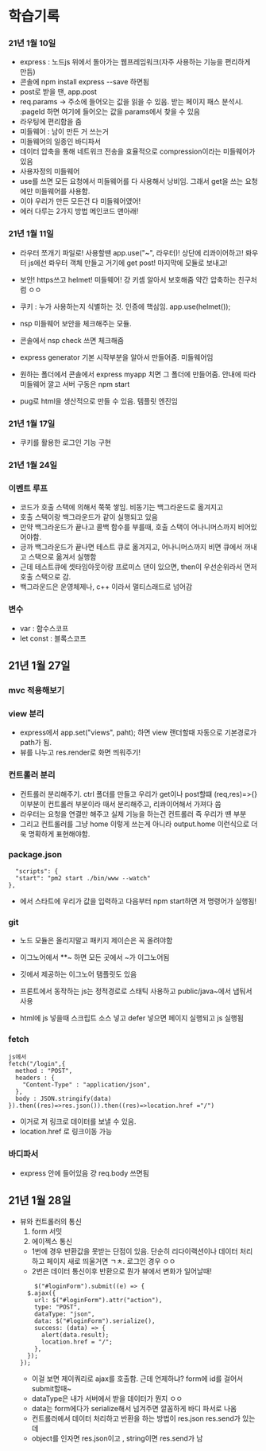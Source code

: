 # 학습기록

### 21년 1월 10일

- express : 노드js 위에서 돌아가는 웹프레임워크(자주 사용하는 기능을 편리하게 만듬)
- 콘솔에 npm install express --save 하면됨
- post로 받을 땐, app.post
- req.params -> 주소에 들어오는 값을 읽을 수 있음. 받는 페이지 패스 분석시. :pageId 하면 여기에 들어오는 값을 params에서 찾을 수 있음
- 라우팅에 편리함을 줌
- 미들웨어 : 남이 만든 거 쓰는거
- 미들웨어의 일종인 바디파서
- 데이터 압축을 통해 네트워크 전송을 효율적으로 compression이라는 미들웨어가 있음
- 사용자정의 미들웨어
- use를 쓰면 모든 요청에서 미들웨어를 다 사용해서 낭비임. 그래서 get을 쓰는 요청에만 미들웨어를 사용함.
- 이야 우리가 만든 모든건 다 미들웨어였어!
- 에러 다루는 2가지 방법 메인코드 맨아래!

### 21년 1월 11일

- 라우터 쪼개기 파일로! 사용할땐 app.use("~", 라우터)! 상단에 리콰이어하고! 롸우터 js에선 롸우터 객체 만들고 거기에 get post! 마지막에 모듈로 보내고!
- 보안! https쓰고 helmet! 미들웨어! 걍 키셈 알아서 보호해줌 약간 압축하는 친구처럼 ㅇㅇ
- 쿠키 : 누가 사용하는지 식별하는 것. 인증에 핵심임.
  app.use(helmet());
- nsp 미들웨어 보안을 체크해주는 모듈.
- 콘솔에서 nsp check 쓰면 체크해줌
- express generator 기본 시작부분을 알아서 만들어줌. 미들웨어임
- 원하는 폴더에서 콘솔에서 express myapp 치면 그 폴더에 만들어줌. 안내에 따라 미들웨어 깔고 서버 구동은 npm start

- pug로 html을 생산적으로 만들 수 있음. 템플릿 엔진임

### 21년 1월 17일

- 쿠키를 활용한 로그인 기능 구현

### 21년 1월 24일

### 이벤트 루프

- 코드가 호출 스택에 의해서 쭉쭉 쌓임. 비동기는 백그라운드로 옮겨지고
- 호출 스택이랑 백그라운드가 같이 실행되고 있음
- 만약 백그라운드가 끝나고 콜백 함수를 부를때, 호출 스택이 어나니머스까지 비어있어야함.
- 긍까 백그라운드가 끝나면 테스트 큐로 옮겨지고, 어나니머스까지 비면 큐에서 꺼내고 스택으로 옮겨서 실행함
- 근데 테스트큐에 셋타임아웃이랑 프로미스 댄이 있으면, then이 우선순위라서 먼저 호출 스택으로 감.
- 백그라운드은 운영체제나, c++ 이라서 멀티스래드로 넘어감

### 변수

- var : 함수스코프
- let const : 블록스코프

## 21년 1월 27일

### mvc 적용해보기

### view 분리

- express에서 app.set("views", paht); 하면 view 랜더할때 자동으로 기본경로가 path가 됨.
- 뷰를 나누고 res.render로 화면 띄워주기!

### 컨트롤러 분리

- 컨트롤러 분리해주기. ctrl 폴더를 만들고 우리가 get이나 post할떄 (req,res)=>{} 이부분이 컨트롤러 부분이라 때서 분리해주고, 리콰이어해서 가져다 씀
- 라우터는 요청을 연결만 해주고 실제 기능을 하는건 컨트롤러 즉 우리가 떈 부분
- 그리고 컨트롤러를 그냥 home 이렇게 쓰는게 아니라 output.home 이런식으로 더욱 명확하게 표현해야함.

### package.json

```
  "scripts": {
  "start": "pm2 start ./bin/www --watch"
},
```

- 에서 스타트에 우리가 값을 입력하고 다음부터 npm start하면 저 명령어가 실행됨!

### git

- 노드 모듈은 올리지말고 패키지 제이슨은 꼭 올려야함
- 이그노어에서 \*\*~ 하면 모든 곳에서 ~가 이그노어됨
- 깃에서 제공하는 이그노어 탬플릿도 있음

- 프론트에서 동작하는 js는 정적경로로 스태틱 사용하고 public/java~에서 냅둬서 사용

- html에 js 넣을때 스크립트 소스 넣고 defer 넣으면 페이지 실행되고 js 실행됨

### fetch

```
js에서
fetch("/login",{
  method : "POST",
  headers : {
    "Content-Type" : "application/json",
  },
  body : JSON.stringify(data)
}).then((res)=>res.json()).then((res)=>location.href ="/")
```

- 이거로 저 링크로 데이터를 보낼 수 있음.
- location.href 로 링크이동 가능

### 바디파서

- express 안에 들어있음 걍 req.body 쓰면됨

## 21년 1월 28일

- 뷰와 컨트롤러의 통신
  1. form 서밋
  2. 에이젝스 통신
  - 1번에 경우 반환값을 못받는 단점이 있음. 단순히 리다이랙션이나 데이터 처리하고 페이지 새로 띄울거면 ㄱㅊ. 로그인 경우 ㅇㅇ
  - 2번은 데이터 통신이후 반환으로 뭔가 뷰에서 변화가 일어날때!
  ```
      $("#loginForm").submit((e) => {
    $.ajax({
      url: $("#loginForm").attr("action"),
      type: "POST",
      dataType: "json",
      data: $("#loginForm").serialize(),
      success: (data) => {
        alert(data.result);
        location.href = "/";
      },
    });
  });
  ```
  - 이걸 보면 제이쿼리로 ajax를 호출함. 근데 언제하냐? form에 id를 걸어서 submit할때~
  - dataType은 내가 서버에서 받을 데이터가 뭔지 ㅇㅇ
  - data는 form에다가 serialize해서 넘겨주면 깔꼼하게 바디 파서로 나옴
  - 컨트롤러에서 데이터 처리하고 반환을 하는 방법이 res.json res.send가 있는데
  - object를 인자면 res.json이고 , string이면 res.send가 남
